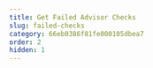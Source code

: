 ```yaml
---
title: Get Failed Advisor Checks
slug: failed-checks
category: 66eb0386f81fe000105dbea7
order: 2
hidden: 1
---
```

